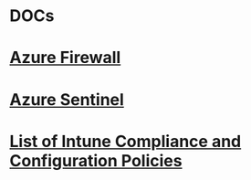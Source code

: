 # DOCs

# [Azure Firewall](https://github.com/3tallah/DOCs/tree/master/Azure/Azure%20Firewall)
# [Azure Sentinel](https://github.com/3tallah/DOCs/tree/master/Azure/Azure%20Sentinel)
# [List of Intune Compliance and Configuration Policies](https://github.com/3tallah/DOCs/tree/master/M365/Intune/IntuneComplianceAndConfigurationPolicies)

